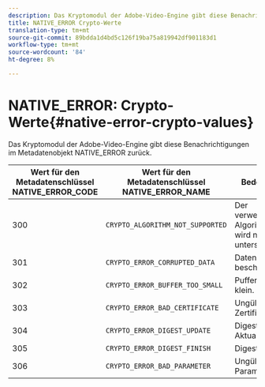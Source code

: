 ```yaml
---
description: Das Kryptomodul der Adobe-Video-Engine gibt diese Benachrichtigungen im Metadatenobjekt NATIVE_ERROR zurück.
title: NATIVE_ERROR Crypto-Werte
translation-type: tm+mt
source-git-commit: 89bdda1d4bd5c126f19ba75a819942df901183d1
workflow-type: tm+mt
source-wordcount: '84'
ht-degree: 8%

---
```



# NATIVE_ERROR: Crypto-Werte{#native-error-crypto-values}

Das Kryptomodul der Adobe-Video-Engine gibt diese Benachrichtigungen im Metadatenobjekt NATIVE_ERROR zurück.

| Wert für den Metadatenschlüssel NATIVE_ERROR_CODE | Wert für den Metadatenschlüssel NATIVE_ERROR_NAME | Bedeutung |
|---|---|---|
| 300 | `CRYPTO_ALGORITHM_NOT_SUPPORTED` | Der verwendete Algorithmus wird nicht unterstützt. |
| 301 | `CRYPTO_ERROR_CORRUPTED_DATA` | Daten sind beschädigt. |
| 302 | `CRYPTO_ERROR_BUFFER_TOO_SMALL` | Puffer zu klein. |
| 303 | `CRYPTO_ERROR_BAD_CERTIFICATE` | Ungültiges Zertifikat. |
| 304 | `CRYPTO_ERROR_DIGEST_UPDATE` | Digest-Aktualisierung. |
| 305 | `CRYPTO_ERROR_DIGEST_FINISH` | Digest-Finish. |
| 306 | `CRYPTO_ERROR_BAD_PARAMETER` | Ungültiger Parameter. |


